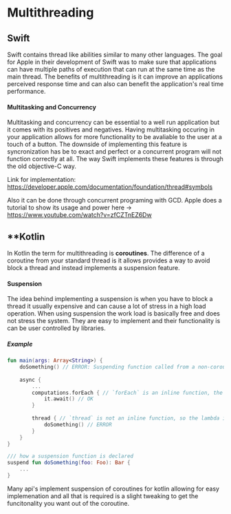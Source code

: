 # **Multithreading**

## **Swift**

Swift contains thread like abilities similar to many other languages.  The goal for Apple in their development of Swift was to make sure that applications can have multiple paths of execution that can run at the same time as the main thread.  The benefits of multithreading is it can improve an applications perceived response time and can also can benefit the application's real time performance.

#### **Multitasking and Concurrency**

Multitasking and concurrency can be essential to a well run application but it comes with its positives and negatives. Having multitasking occuring in your application allows for more functionality to be avaliable to the user at a touch of a button.  The downside of implementing this feature is syncronization has be to exact and perfect or a concurrent program will not function correctly at all.  The way Swift implements these features is through the old objective-C way.

Link for implementation: https://developer.apple.com/documentation/foundation/thread#symbols

Also it can be done through concurrent programing with GCD.  Apple does a tutorial to show its usage and power here -> https://www.youtube.com/watch?v=zfCZTnEZ6Dw


## **Kotlin

In Kotlin the term for multithreading is __coroutines__.  The difference of a coroutine from your standard thread is it allows provides a way to avoid block a thread and instead implements a suspension feature.

#### **Suspension**

The idea behind implementing a suspension is when you have to block a thread it usually expensive and can cause a lot of stress in a high load operation.  When using suspension the work load is basically free and does not stress the system.  They are easy to implement and their functionality is can be user controlled by libraries. 

##### **Example**

```kotlin
fun main(args: Array<String>) {
    doSomething() // ERROR: Suspending function called from a non-coroutine context 
    
    async { 
        ...
        computations.forEach { // `forEach` is an inline function, the lambda is inlined
            it.await() // OK
        }
            
        thread { // `thread` is not an inline function, so the lambda is not inlined
            doSomething() // ERROR
        }
    }
}

/// how a suspension function is declared
suspend fun doSomething(foo: Foo): Bar {
    ...
}
```

Many api's implement suspension of coroutines for kotlin allowing for easy implemenation and all that is required is a slight tweaking to get the funcitonality you want out of the coroutine.

